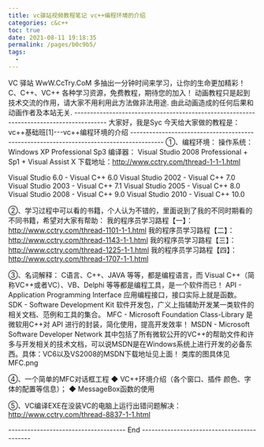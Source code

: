 ```yaml
---
title: vc驿站视频教程笔记 vc++编程环境的介绍
categories: c&c++
toc: true
date: 2021-08-11 19:18:35
permalink: /pages/b0c9b5/
tags: 
  - 
---
```


VC 驿站
WwW.CcTry.CoM
多抽出一分钟时间来学习，让你的生命更加精彩！
C、C++、VC++ 各种学习资源，免费教程，期待您的加入！
动画教程只是起到技术交流的作用，请大家不用利用此方法做非法用途.
由此动画造成的任何后果和动画作者及本站无关.
\----------------------------------------------------------------------------------------
大家好，我是Syc
今天给大家做的教程是：
vc++基础班[1]---vc++编程环境的介绍
\----------------------------------------------------------------------------------------
①、编程环境：
操作系统：Windows XP Professional Sp3
编译器：
Visual Studio 2008 Professional + Sp1 + Visual Assist X
下载地址：http://www.cctry.com/thread-1-1-1.html

Visual Studio 6.0 - Visual C++ 6.0
Visual Studio 2002 - Visual C++ 7.0
Visual Studio 2003 - Visual C++ 7.1
Visual Studio 2005 - Visual C++ 8.0
Visual Studio 2008 - Visual C++ 9.0
Visual Studio 2010 - Visual C++ 10.0

②、学习过程中可以看的书籍，个人认为不错的，里面说到了我的不同时期看的不同书籍，希望对大家有帮助：
我的程序员学习路程【一】：http://www.cctry.com/thread-1101-1-1.html
我的程序员学习路程【二】：http://www.cctry.com/thread-1143-1-1.html
我的程序员学习路程【三】：http://www.cctry.com/thread-1225-1-1.html
我的程序员学习路程【四】：http://www.cctry.com/thread-1707-1-1.html

③、名词解释：
C语言、C++、JAVA 等等，都是编程语言，而 Visual C++（简称VC++或者VC）、VB、Delphi 等等都是编程工具，是一个软件而已！
API - Application Programming Interface 应用编程接口，接口实际上就是函数。
SDK - Software Development Kit 软件开发包，广义上指辅助开发某一类软件的相关文档、范例和工具的集合。
MFC - Microsoft Foundation Class-Library 是微软用C++对 API 进行的封装，简化使用，提高开发效率！
MSDN - Microsoft Software Developer Network 其中包括了所有微软公开的VC++的帮助文件和许多与开发相关的技术文档，可以说MSDN是在Windows系统上进行开发的必备东西。具体：VC6以及VS2008的MSDN下载地址见上面！
类库的图具体见MFC.png

④、一个简单的MFC对话框工程
◆ VC++环境介绍（各个窗口、插件 颜色、字体的配置等信息）；
◆ MessageBox函数的使用

⑤、VC编译EXE在没装VC的电脑上运行出错问题解决：http://www.cctry.com/thread-8837-1-1.html

------------------------------------- End -------------------------------------------
